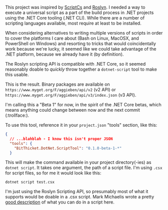 This project was inspired by [ScriptCs](http://scriptcs.net) and [Roslyn](https://github.com/dotnet/roslyn).  I needed a way to execute a universal script as a part of the build process in .NET projects using the .NET Core tooling (.NET CLI).  While there are a number of scripting languages available, most require at least to be installed.

When considering alternatives to writing multiple versions of scripts in order to cover the platforms I care about (Bash on Linux, MacOSX, and PowerShell on Windows) and resorting to tricks that would coincidentally work because we're lucky, it seemed like we could take advantage of the .NET platform, because we already have it (by definition).  

The Roslyn scripting API is compatible with .NET Core, so it seemed reasonably doable to _quickly_ throw together a `dotnet-script` tool to make this usable.

This is the result.  Binary packages are available on `https://www.myget.org/F/aggieben/api/v2` (v2 API) or `https://www.myget.org/F/aggieben/api/v3/index.json` (v3 API).

I'm calling this a "Beta 1" for now, in the spirit of the .NET Core betas, which means anything could change between now and the next commit (:trollface:).

To use this tool, reference it in your `project.json` "tools" section, like this:
```json
{
  // ...blahblah - I know this isn't proper JSON
  "tools": {
    "BitThicket.DotNet.ScriptTool": "0.1.0-beta-1-*"
  }
```
This will make the command available in your project directory(-ies) as `dotnet script`.  It takes one argument, the path of a script file.  I'm using `.csx` for script files, so for me it would look like this:

`dotnet script test.csx`

I'm just using the Roslyn Scripting API, so presumably most of what it supports would be doable in a .csx script.  Mark Michaelis wrote a pretty [good description](https://msdn.microsoft.com/en-us/magazine/mt614271.aspx) of what you can do in a script here.
